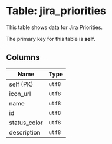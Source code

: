 # Table: jira_priorities

This table shows data for Jira Priorities.

The primary key for this table is **self**.

## Columns

| Name          | Type          |
| ------------- | ------------- |
|self (PK)|`utf8`|
|icon_url|`utf8`|
|name|`utf8`|
|id|`utf8`|
|status_color|`utf8`|
|description|`utf8`|